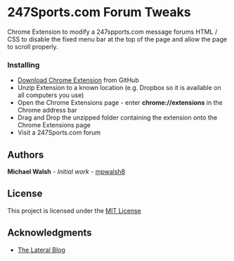 # 247Sports.com Forum Tweaks

Chrome Extension to modify a 247spports.com message forums HTML / CSS to disable
the fixed menu bar at the top of the page and allow the page to scroll properly.

### Installing

* [Download Chrome Extension](https://github.com/mpwalsh8/247sports-forum-tweaks/archive/master.zip) from GitHub
* Unzip Extension to a known location (e.g. Dropbox so it is available on all computers you use)
* Open the Chrome Extensions page - enter **chrome://extensions** in the Chrome address bar
* Drag and Drop the unzipped folder containing the extension onto the Chrome Extensions page
* Visit a 247Sports.com forum


## Authors

**Michael Walsh** - *Initial work* - [mpwalsh8](https://github.com/mpwalsh8)

## License

This project is licensed under the [MIT License](https://opensource.org/licenses/MIT)

## Acknowledgments

* [The Lateral Blog](https://blog.lateral.io/2016/04/create-chrome-extension-modify-websites-html-css)
